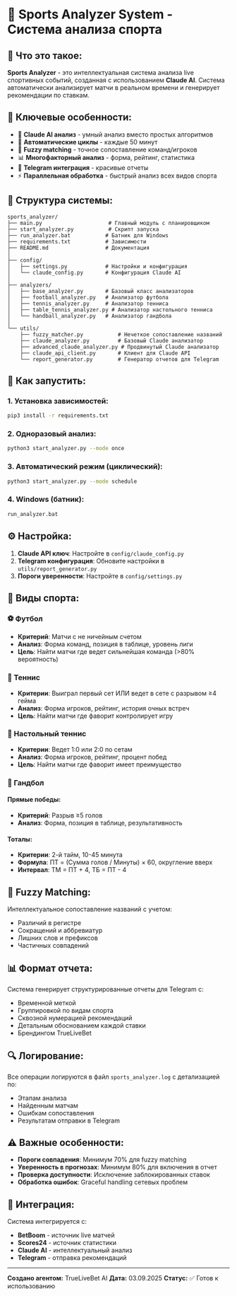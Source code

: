 # 🧠 Sports Analyzer System - Система анализа спорта

## 🎯 Что это такое:

**Sports Analyzer** - это интеллектуальная система анализа live спортивных событий, созданная с использованием **Claude AI**. Система автоматически анализирует матчи в реальном времени и генерирует рекомендации по ставкам.

## 🌟 Ключевые особенности:

- 🧠 **Claude AI анализ** - умный анализ вместо простых алгоритмов
- 🔄 **Автоматические циклы** - каждые 50 минут
- 🎯 **Fuzzy matching** - точное сопоставление команд/игроков  
- 📊 **Многофакторный анализ** - форма, рейтинг, статистика
- 📱 **Telegram интеграция** - красивые отчеты
- ⚡ **Параллельная обработка** - быстрый анализ всех видов спорта

## 📁 Структура системы:

```
sports_analyzer/
├── main.py                     # Главный модуль с планировщиком
├── start_analyzer.py           # Скрипт запуска
├── run_analyzer.bat           # Батник для Windows
├── requirements.txt           # Зависимости
├── README.md                  # Документация
│
├── config/
│   ├── settings.py            # Настройки и конфигурация
│   └── claude_config.py       # Конфигурация Claude AI
│
├── analyzers/
│   ├── base_analyzer.py       # Базовый класс анализаторов
│   ├── football_analyzer.py   # Анализатор футбола
│   ├── tennis_analyzer.py     # Анализатор тенниса
│   ├── table_tennis_analyzer.py # Анализатор настольного тенниса
│   └── handball_analyzer.py   # Анализатор гандбола
│
└── utils/
    ├── fuzzy_matcher.py           # Нечеткое сопоставление названий
    ├── claude_analyzer.py         # Базовый Claude анализатор
    ├── advanced_claude_analyzer.py # Продвинутый Claude анализатор
    ├── claude_api_client.py       # Клиент для Claude API
    └── report_generator.py        # Генератор отчетов для Telegram
```

## 🚀 Как запустить:

### 1. Установка зависимостей:
```bash
pip3 install -r requirements.txt
```

### 2. Одноразовый анализ:
```bash
python3 start_analyzer.py --mode once
```

### 3. Автоматический режим (циклический):
```bash
python3 start_analyzer.py --mode schedule
```

### 4. Windows (батник):
```bash
run_analyzer.bat
```

## ⚙️ Настройка:

1. **Claude API ключ**: Настройте в `config/claude_config.py`
2. **Telegram конфигурация**: Обновите настройки в `utils/report_generator.py`
3. **Пороги уверенности**: Настройте в `config/settings.py`

## 🎯 Виды спорта:

### ⚽ Футбол
- **Критерий**: Матчи с не ничейным счетом
- **Анализ**: Форма команд, позиция в таблице, уровень лиги
- **Цель**: Найти матчи где ведет сильнейшая команда (>80% вероятность)

### 🎾 Теннис  
- **Критерии**: Выиграл первый сет ИЛИ ведет в сете с разрывом ≥4 гейма
- **Анализ**: Форма игроков, рейтинг, история очных встреч
- **Цель**: Найти матчи где фаворит контролирует игру

### 🏓 Настольный теннис
- **Критерии**: Ведет 1:0 или 2:0 по сетам
- **Анализ**: Форма игроков, рейтинг, процент побед
- **Цель**: Найти матчи где фаворит имеет преимущество

### 🤾 Гандбол
#### Прямые победы:
- **Критерий**: Разрыв ≥5 голов
- **Анализ**: Форма, позиция в таблице, результативность

#### Тоталы:
- **Критерии**: 2-й тайм, 10-45 минута
- **Формула**: ПТ = (Сумма голов / Минуты) × 60, округление вверх
- **Интервал**: ТМ = ПТ + 4, ТБ = ПТ - 4

## 🔧 Fuzzy Matching:

Интеллектуальное сопоставление названий с учетом:
- Различий в регистре
- Сокращений и аббревиатур  
- Лишних слов и префиксов
- Частичных совпадений

## 📊 Формат отчета:

Система генерирует структурированные отчеты для Telegram с:
- Временной меткой
- Группировкой по видам спорта
- Сквозной нумерацией рекомендаций
- Детальным обоснованием каждой ставки
- Брендингом TrueLiveBet

## 🔍 Логирование:

Все операции логируются в файл `sports_analyzer.log` с детализацией по:
- Этапам анализа
- Найденным матчам
- Ошибкам сопоставления
- Результатам отправки в Telegram

## ⚠️ Важные особенности:

- **Пороги совпадения**: Минимум 70% для fuzzy matching
- **Уверенность в прогнозах**: Минимум 80% для включения в отчет
- **Проверка доступности**: Исключение заблокированных ставок
- **Обработка ошибок**: Graceful handling сетевых проблем

## 📱 Интеграция:

Система интегрируется с:
- **BetBoom** - источник live матчей
- **Scores24** - источник статистики
- **Claude AI** - интеллектуальный анализ
- **Telegram** - отправка рекомендаций

---
**Создано агентом:** TrueLiveBet AI
**Дата:** 03.09.2025
**Статус:** ✅ Готов к использованию